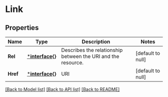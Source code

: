 # Link

## Properties
Name | Type | Description | Notes
------------ | ------------- | ------------- | -------------
**Rel** | [***interface{}**](interface{}.md) | Describes the relationship between the URI and the resource. | [default to null]
**Href** | [***interface{}**](interface{}.md) | URI | [default to null]

[[Back to Model list]](../README.md#documentation-for-models) [[Back to API list]](../README.md#documentation-for-api-endpoints) [[Back to README]](../README.md)


